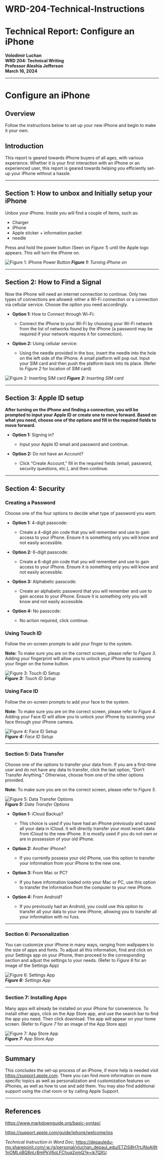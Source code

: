 # WRD-204-Technical-Instructions
# Technical Report: Configure an iPhone

**Volodimir Luchan**  
**WRD 204: Technical Writing**  
**Professor Aleshia Jefferson**  
**March 16, 2024**  

---

# **Configure an iPhone**

## Overview

Follow the instructions below to set up your new iPhone and begin to make it your own.

## **Introduction**

This report is geared towards iPhone buyers of all ages, with various experience. Whether it is your first interaction with an iPhone or an experienced user, this report is geared towards helping you efficiently set-up your iPhone without a hassle.

---

## Section 1: How to unbox and Initially setup your iPhone

Unbox your iPhone. Inside you will find a couple of items, such as:
- Charger
- iPhone
- Apple sticker + information packet
- needle

Press and hold the power button (Seen on *Figure 1*) until the Apple logo appears. This will turn the iPhone on.

![Figure 1: iPhone Power Button](images/media/image1.png)
***Figure 1:** Turning iPhone on*

---

## Section 2: How to Find a Signal

Now the iPhone will need an internet connection to continue. Only two types of connections are allowed: either a Wi-Fi connection or a connection via cellular service. Choose the option you need accordingly.

- **Option 1:** How to Connect through Wi-Fi:
  - Connect the iPhone to your Wi-Fi by choosing your Wi-Fi network from the list of networks found by the iPhone (a password may be required if your network requires it for connection).

- **Option 2:** Using cellular service:
  - Using the needle provided in the box, insert the needle into the hole on the left side of the iPhone. A small platform will pop out. Input your SIM card and then push the platform back into its place. (Refer to *Figure 2* for location of SIM card)

![Figure 2: Inserting SIM card](images/media/image2.png)
***Figure 2:** Inserting SIM card*

---

## Section 3: Apple ID setup

**After turning on the iPhone and finding a connection, you will be prompted to input your Apple ID or create one to move forward. Based on what you need, choose one of the options and fill in the required fields to move forward.**

- **Option 1:** Signing in?
  - Input your Apple ID email and password and continue.

- **Option 2:** Do not have an Account?
  - Click “Create Account,” fill in the required fields (email, password, security questions, etc.), and then continue.

---

## Section 4: Security

### **Creating a Password**

Choose one of the four options to decide what type of password you want.

- **Option 1:** 4-digit passcode:
  - Create a 4-digit pin code that you will remember and use to gain access to your iPhone. Ensure it is something only you will know and not easily accessible.

- **Option 2:** 6-digit passcode:
  - Create a 6-digit pin code that you will remember and use to gain access to your iPhone. Ensure it is something only you will know and not easily accessible.

- **Option 3:** Alphabetic passcode:
  - Create an alphabetic password that you will remember and use to gain access to your iPhone. Ensure it is something only you will know and not easily accessible.

- **Option 4:** No passcode:
  - No action required, click continue.

### **Using Touch ID**

Follow the on-screen prompts to add your finger to the system.

**Note:** To make sure you are on the correct screen, please refer to *Figure 3*. Adding your fingerprint will allow you to unlock your iPhone by scanning your finger on the home button.

![Figure 3: Touch ID Setup](images/media/image3.png)  
***Figure 3:** Touch ID Setup*

### **Using Face ID**

Follow the on-screen prompts to add your face to the system.

**Note:** To make sure you are on the correct screen, please refer to *Figure 4*. Adding your Face ID will allow you to unlock your iPhone by scanning your face through your iPhone camera.

![Figure 4: Face ID Setup](images/media/image4.png)  
***Figure 4:** Face ID Setup*

---

### **Section 5: Data Transfer**

Choose one of the options to transfer your data from. If you are a first-time user and do not have any data to transfer, click the last option, “Don’t Transfer Anything.” Otherwise, choose from one of the other options provided.

**Note:** To make sure you are on the correct screen, please refer to *Figure 5*.

![Figure 5: Data Transfer Options](images/media/image5.png)  
***Figure 5:** Data Transfer Options*

- **Option 1:** iCloud Backup?
  - This choice is used if you have had an iPhone previously and saved all your data in iCloud. It will directly transfer your most recent data from iCloud to the new iPhone. It is mostly used if you do not own or are in possession of your old iPhone.

- **Option 2:** Another iPhone?
  - If you currently possess your old iPhone, use this option to transfer your information from your iPhone to the new one.

- **Option 3:** From Mac or PC?
  - If you have information loaded onto your Mac or PC, use this option to transfer the information from the computer to your new iPhone.

- **Option 4:** From Android?
  - If you previously had an Android, you could use this option to transfer all your data to your new iPhone, allowing you to transfer all your information with no fuss.

---

### **Section 6: Personalization**

You can customize your iPhone in many ways, ranging from wallpapers to the size of apps and fonts. To adjust all this information, find and click on your Settings app on your iPhone, then proceed to the corresponding section and adjust the settings to your needs. (Refer to *Figure 6* for an image of the Settings App)

![Figure 6: Settings App](images/media/image6.png)  
***Figure 6:** Settings App*

---

### **Section 7: Installing Apps**

Many apps will already be installed on your iPhone for convenience. To install other apps, click on the App Store app, and use the search bar to find the app you need. Then click download. The app will appear on your home screen. (Refer to *Figure 7* for an image of the App Store app)

![Figure 7: App Store App](images/media/image7.png)  
***Figure 7:** App Store App*

---

## **Summary**

This concludes the set-up process of an iPhone, if more help is needed visit https://support.apple.com. There you can find more information on more specific topics as well as personalization and customization features on iPhones, as well as how to use and add them. You may also find additional support using the chat room or by calling Apple Support. 

---

## **References**

https://www.markdownguide.org/basic-syntax/

https://support.apple.com/guide/iphone/welcome/ios

*Technical Instruction in Word Doc;*
https://depauledu-my.sharepoint.com/:w:/g/personal/vluchan_depaul_edu/ETZIS8H7rtJNoAi9t1nOMLoBQ8nLrBmPkV6oLFChuq2xmQ?e=ik7QXU
